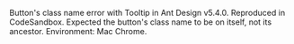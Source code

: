 Button's class name error with Tooltip in Ant Design v5.4.0. Reproduced in CodeSandbox. Expected the button's class name to be on itself, not its ancestor. Environment: Mac Chrome.
